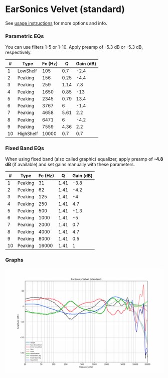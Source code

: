 # EarSonics Velvet (standard)
See [usage instructions](https://github.com/jaakkopasanen/AutoEq#usage) for more options and info.

### Parametric EQs
You can use filters 1-5 or 1-10. Apply preamp of -5.3 dB or -5.3 dB, respectively.

|   # | Type      |   Fc (Hz) |    Q |   Gain (dB) |
|-----|-----------|-----------|------|-------------|
|   1 | LowShelf  |       105 | 0.7  |        -2.4 |
|   2 | Peaking   |       156 | 0.25 |        -4.4 |
|   3 | Peaking   |       259 | 1.14 |         7.8 |
|   4 | Peaking   |      1650 | 0.85 |       -13   |
|   5 | Peaking   |      2345 | 0.79 |        13.4 |
|   6 | Peaking   |      3767 | 6    |        -1.4 |
|   7 | Peaking   |      4658 | 5.61 |         2.2 |
|   8 | Peaking   |      6471 | 6    |        -4.2 |
|   9 | Peaking   |      7559 | 4.36 |         2.2 |
|  10 | HighShelf |     10000 | 0.7  |         0.7 |

### Fixed Band EQs
When using fixed band (also called graphic) equalizer, apply preamp of **-4.8 dB** (if available) and set gains manually with these parameters.

|   # | Type    |   Fc (Hz) |    Q |   Gain (dB) |
|-----|---------|-----------|------|-------------|
|   1 | Peaking |        31 | 1.41 |        -3.8 |
|   2 | Peaking |        62 | 1.41 |        -4.2 |
|   3 | Peaking |       125 | 1.41 |        -4   |
|   4 | Peaking |       250 | 1.41 |         4.7 |
|   5 | Peaking |       500 | 1.41 |        -1.3 |
|   6 | Peaking |      1000 | 1.41 |        -5   |
|   7 | Peaking |      2000 | 1.41 |         0.7 |
|   8 | Peaking |      4000 | 1.41 |         4.7 |
|   9 | Peaking |      8000 | 1.41 |         0.5 |
|  10 | Peaking |     16000 | 1.41 |         1   |

### Graphs
![](./EarSonics%20Velvet%20(standard).png)
